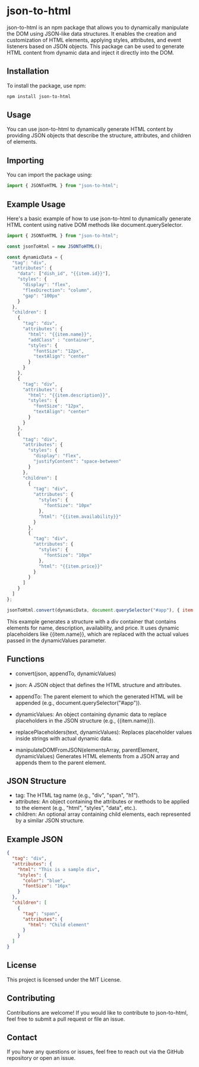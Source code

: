 # json-to-html

json-to-html is an npm package that allows you to dynamically manipulate the DOM using JSON-like data structures. It enables the creation and customization of HTML elements, applying styles, attributes, and event listeners based on JSON objects. This package can be used to generate HTML content from dynamic data and inject it directly into the DOM.

## Installation
To install the package, use npm:

```bash
npm install json-to-html

```

## Usage
You can use json-to-html to dynamically generate HTML content by providing JSON objects that describe the structure, attributes, and children of elements.

## Importing
You can import the package using:

```js
import { JSONToHTML } from "json-to-html";
```

## Example Usage

Here's a basic example of how to use json-to-html to dynamically generate HTML content using native DOM methods like document.querySelector.
```js 
import { JSONToHTML } from "json-to-html";

const jsonToHtml = new JSONToHTML();

const dynamicData = {
  "tag": "div",
  "attributes": {
    "data": ["dish_id", "{{item.id}}"],
    "styles": {
      "display": "flex",
      "flexDirection": "column",
      "gap": "100px"
    }
  },
  "children": [
    {
      "tag": "div",
      "attributes": {
        "html": "{{item.name}}",
        "addClass" : "container",
        "styles": {
          "fontSize": "12px",
          "textAlign": "center"
        }
      }
    },
    {
      "tag": "div",
      "attributes": {
        "html": "{{item.description}}",
        "styles": {
          "fontSize": "12px",
          "textAlign": "center"
        }
      }
    },
    {
      "tag": "div",
      "attributes": {
        "styles": {
          "display": "flex",
          "justifyContent": "space-between"
        }
      },
      "children": [
        {
          "tag": "div",
          "attributes": {
            "styles": {
              "fontSize": "10px"
            },
            "html": "{{item.availability}}"
          }
        },
        {
          "tag": "div",
          "attributes": {
            "styles": {
              "fontSize": "10px"
            },
            "html": "{{item.price}}"
          }
        }
      ]
    }
  ]
};

jsonToHtml.convert(dynamicData, document.querySelector("#app"), { item: { name: "Dish", description: "A delicious dish", availability: "Available", price: "$10.00" } });

```

This example generates a structure with a div container that contains elements for name, description, availability, and price. It uses dynamic placeholders like {{item.name}}, which are replaced with the actual values passed in the dynamicValues parameter.

## Functions

 - convert(json, appendTo, dynamicValues)
  - json: A JSON object that defines the HTML structure and attributes.
  - appendTo: The parent element to which the generated HTML will be appended (e.g., document.querySelector("#app")).
  - dynamicValues: An object containing dynamic data to replace placeholders in the JSON structure (e.g., {{item.name}}).
 - replacePlaceholders(text, dynamicValues): Replaces placeholder values inside strings with actual dynamic data.

 - manipulateDOMFromJSON(elementsArray, parentElement, dynamicValues) 
 Generates HTML elements from a JSON array and appends them to the parent element.

## JSON Structure
 - tag: The HTML tag name (e.g., "div", "span", "h1").
 - attributes: An object containing the attributes or methods to be applied to the element (e.g., "html", "styles", "data", etc.).
 - children: An optional array containing child elements, each represented by a similar JSON structure.

## Example JSON
```json
{
  "tag": "div",
  "attributes": {
    "html": "This is a sample div",
    "styles": {
      "color": "blue",
      "fontSize": "16px"
    }
  },
  "children": [
    {
      "tag": "span",
      "attributes": {
        "html": "Child element"
      }
    }
  ]
}
```
## License
This project is licensed under the MIT License.

## Contributing
Contributions are welcome! If you would like to contribute to json-to-html, feel free to submit a pull request or file an issue.

## Contact
If you have any questions or issues, feel free to reach out via the GitHub repository or open an issue.